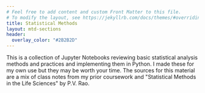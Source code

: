 ```yaml
---
# Feel free to add content and custom Front Matter to this file.
# To modify the layout, see https://jekyllrb.com/docs/themes/#overriding-theme-defaults
title: Statistical Methods
layout: mtd-sections
header:
  overlay_color: "#2B2B2D"
---
```


This is a collection of Jupyter Notebooks reviewing basic statistical analysis methods and practices and implementing them in Python.  I made these for my own use but they may be worth your time.  The sources for this material are a mix of class notes from my prior coursework and "Statistical Methods in the Life Sciences" by P.V. Rao.